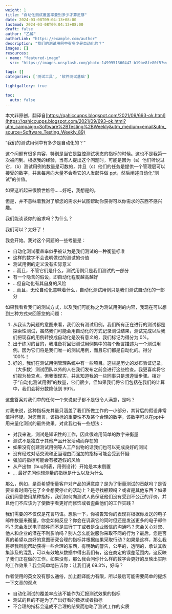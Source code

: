 ```yaml
---
weight: 1
title: "自动化测试覆盖率要到多少才算足够"
date: 2024-03-08T09:04:13+08:00
lastmod: 2024-03-08T09:04:13+08:00
draft: false
author: "乙醇"
authorLink: "https://example.com/author"
description: "我们的测试用例中有多少是自动化的？"
images: []
resources:
- name: "featured-image"
  src: "https://images.unsplash.com/photo-1499951360447-b19be8fe80f5?w=300"

tags: []
categories: ['测试工具', '软件测试基础']

lightgallery: true

toc:
  auto: false
---
```


本文非原创，翻译自[https://qahiccupps.blogspot.com/2021/09/693-ok.html](https://qahiccupps.blogspot.com/2021/09/693-ok.html?utm_campaign=Software%2BTesting%2BWeekly&utm_medium=email&utm_source=Software_Testing_Weekly_89)

“我们的测试用例中有多少是自动化的？”

这个问题有很多内容，特别是当它是监控测试状态的指标的时候。这也不是我第一次被问到。根据我的经验，当有人提出这个问题时，可能是因为（a）他们听说过它，（b）测试用例的数量是可数的，并且（c）他们的任务是提供一个管理层可以接受的数字，并且每月向大量不会看它的人发邮件做 ppt，然后阐述自动化“测试”的价值。

如果这听起来很愤世嫉俗……好吧，我想是的。

但是，并不意味着我对了解您的需求并试图帮助你获得可以你需求的东西不感兴趣。

我们能谈谈你的追求吗？为什么？

我们可以？太好了！

我会开始。我对这个问题的一些考量是：

- 自动化测试覆盖率似乎被认为是我们测试的一种衡量标准
- 这样的数字不会说明做过的测试的价值
- 测试用例的定义没有实际意义
- ...而且，不管它们是什么，测试用例只是我们测试的一部分
- 有一个隐含的假设，即自动化程度越高越好
- ...但自动化有其自身的风险
- ...而且，无论自动化意味着什么，自动化测试用例只是我们测试自动化的一部分

如果我看看我们的测试方式，以及我们可能称之为测试用例的内容，我现在可以想到三种方式来回答您的问题：

1. 从我认为问题的意图来看，我们没有测试用例。我们所有正在进行的测试都是探索性测试，虽然我们可能会用自动化的方式记录测试结果，测试完成以后我们把现存的用例转换成自动化是没有意义的，我们标记为得分为 0%。
2. 出于练习的目的，我准备将回归测试用例集中的每个断言描述为一个测试用例。因为它们将是我们唯一的测试用例，而且它们都是自动化的。得分100%！
3. 好的，我们在测试用例管理系统中有一些项目。这些是历史的发布验证记录，（大多数）测试团队以外的人在我们发布之前会进行这些检查。我更喜欢将它们视为检查点，但我很现实，并且知道我的一些同事只是想遵循步骤。相对于“自动化测试用例”的数量，它们很少，但如果我们将它们包括在我们的计算中，我们会将分数降低到 99%。

这些答案对我们中的任何一个来说似乎都不是很令人满意，是吗？

对我来说，这种指标充其量只涵盖了我们所做工作的一小部分，其背后的假设非常值得怀疑。对您而言，该指标的重要性不及某个合理的数字，该数字可以在ppt中用来量化测试的最终效果。对此我也有一些想法：

- 对我来说，测试是知识性的工作，因此很难用简单的数字来衡量
- 测试不是独立于其他产品开发活动而存在的
- 如果没有创建测试用例等人工产出物的话我们也可以完成良好的测试
- 没有经过对话交流和正当理由而强加的指标可能会受到怀疑
- 强加的指标可能会有被造假的风险
- 从产出物（bug列表，用例设计）开始是本末倒置
- ... 最好先问你想测量的指标是什么以及为什么

那么，例如，是否希望衡量客户对产品的满意度？是为了衡量测试的贡献吗？是否要查看时间花在了企业想要停止的活动上？是寻找瓶颈吗？或者是其他东西？如果我们同意使用某种指标，我们如何向测试人员保证他们没有受到不公正的评价，并且他们不应该为了使数字看更好而修饰或者歪曲他们的工作实践？

我们需要的不仅仅是花言巧语。想象一下，你被告知你的表现将根据你发送的电子邮件数量来衡量，你会如何反应？你会在讥讽它的同时但还是发送更多的电子邮件吗？您会发送电子邮件而不是进行丁丁或者是企业微信的沟通吗？您会关心对您、他人和企业的潜在不利影响吗？别人怎么能说服你采取不同的行为？最后，您是否真的希望以良好的意图研究合理的指标并根据结果采取行动？如果是这样，那么我将尽我所能帮助获得一些合理的东西，有明确的警告，公平的，透明的，承认其收集涉及的混乱，可以有效地从数据中得出我们有，这在商定的误差范围内，这反映了我们正在做的工作。如果没有，那么我会问你什么样的数字会更好的反映出实际的工作效果？我会简单地告诉你：让我们说 69.3%，好吗？

作者使用的英文没有那么通俗，加上翻译能力有限，所以最后可能需要简单的提炼一下文章的观点

- 自动化测试的覆盖率应该不能作为汇报测试效果的指标
- 测试的目的不是为了产出好看的数据或者指标
- 不合理的指标会造成不合理的结果而忽略了测试工作的实质